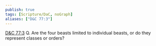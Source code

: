 ```yaml
---
publish: true
tags: [Scripture/DaC, noGraph]
aliases: ["D&C 77:3"]
---
```

[D&C 77:3](https://churchofjesuschrist.org/study/scriptures/dc-testament/dc/77?lang=eng&id=p3#p3) Q. Are the four beasts limited to individual beasts, or do they represent classes or orders?
